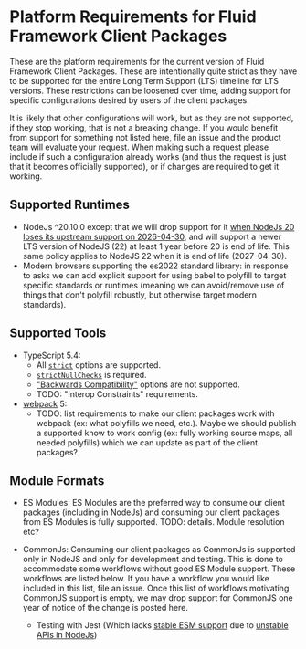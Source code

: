 # Platform Requirements for Fluid Framework Client Packages

These are the platform requirements for the current version of Fluid Framework Client Packages.
These are intentionally quite strict as they have to be supported for the entire Long Term Support (LTS) timeline for LTS versions.
These restrictions can be loosened over time, adding support for specific configurations desired by users of the client packages.

It is likely that other configurations will work, but as they are not supported, if they stop working, that is not a breaking change.
If you would benefit from support for something not listed here, file an issue and the product team will evaluate your request.
When making such a request please include if such a configuration already works (and thus the request is just that it becomes officially supported), or if changes are required to get it working.

## Supported Runtimes

-   NodeJs ^20.10.0 except that we will drop support for it [when NodeJs 20 loses its upstream support on 2026-04-30](https://github.com/nodejs/release#release-schedule), and will support a newer LTS version of NodeJS (22) at least 1 year before 20 is end of life. This same policy applies to NodeJS 22 when it is end of life (2027-04-30).
-   Modern browsers supporting the es2022 standard library: in response to asks we can add explicit support for using babel to polyfill to target specific standards or runtimes (meaning we can avoid/remove use of things that don't polyfill robustly, but otherwise target modern standards).

## Supported Tools

-   TypeScript 5.4:
    -   All [`strict`](https://www.typescriptlang.org/tsconfig) options are supported.
    -   [`strictNullChecks`](https://www.typescriptlang.org/tsconfig) is required.
    -   ["Backwards Compatibility"](https://www.typescriptlang.org/tsconfig) options are not supported.
    -   TODO: "Interop Constraints" requirements.
-   [webpack](https://webpack.js.org/) 5:
    -   TODO: list requirements to make our client packages work with webpack (ex: what polyfills we need, etc.). Maybe we should publish a supported know to work config (ex: fully working source maps, all needed polyfills) which we can update as part of the client packages?

## Module Formats

-   ES Modules:
    ES Modules are the preferred way to consume our client packages (including in NodeJs) and consuming our client packages from ES Modules is fully supported.
    TODO: details. Module resolution etc?
-   CommonJs:
    Consuming our client packages as CommonJs is supported only in NodeJS and only for development and testing. This is done to accommodate some workflows without good ES Module support.
    These workflows are listed below.
    If you have a workflow you would like included in this list, file an issue.
    Once this list of workflows motivating CommonJS support is empty, we may drop support for CommonJS one year of notice of the change is posted here.

    -   Testing with Jest (Which lacks [stable ESM support](https://jestjs.io/docs/ecmascript-modules) due to [unstable APIs in NodeJs](https://github.com/nodejs/node/issues/37648))
